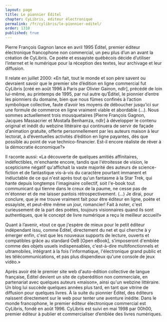 ```yaml
---
layout: page
title: Le pionnier Éditel
chapter: CyLibris, éditeur électronique
permalink: /fr/cylibris/le-pionnier-editel/
order: 1310
published: true
---
```

<p>Pierre François Gagnon lance en avril 1995 Éditel, premier éditeur électronique francophone non commercial, un peu plus d’un an avant la création de CyLibris. Ce poète et essayiste québécois décide d’utiliser l’internet et le numérique pour la réception des textes, leur archivage et leur diffusion.</p>

<p>Il relate en juillet 2000: «En fait, tout le monde et son père savent ou devraient savoir que le premier site d’édition en ligne commercial fut CyLibris [créé en août 1996 à Paris par Olivier Gainon, ndlr], précédé de loin lui-même, au printemps de 1995, par nul autre qu’Éditel, le pionnier d’entre les pionniers du domaine, bien que nous fûmes confinés à l’action symbolique collective, faute d’avoir les moyens de déboucher jusqu’ici sur une formule de commerce en ligne vraiment viable et abordable (...). Nous sommes actuellement trois mousquetaires [Pierre François Gagnon, Jacques Massacrier et Mostafa Benhamza, ndlr] à développer le contenu original et inédit du webzine littéraire qui continuera de servir de façade d’animation gratuite, offerte personnellement par les auteurs maison à leur lectorat, à d’éventuelles activités d’édition en ligne payantes, dès que possible au point de vue technico-financier. Est-il encore réaliste de rêver à la démocratie économique?»</p>

<p>Il raconte aussi: «La découverte de quelques amitiés affinitaires, indéfectibles, m'enchante encore, tandis que l'étroitesse de vision, le scepticisme négatif qu'affichait la vaste majorité des auteurs de science-fiction et de fantastique vis-à-vis du caractère pourtant immanent et inéluctable de ce qui n'est après tout qu'un fantasme à la Star Trek, qui hante depuis longtemps l'imaginaire collectif, soit l'e-book tout communicant qui tienne dans le creux de la paume, ne cesse pas de m'étonner et de me laisser pantois rétrospectivement. (…) Je dirai, pour conclure, que je me trouve vraiment fait pour être éditeur en ligne, poète et essayiste, et peut-être même un jour, romancier! Fait à noter, c'est curieusement de la part des poètes, toujours visionnaires quand ils sont authentiques, que le concept de livre numérique a reçu le meilleur accueil!»</p>

<p>Quant à l’avenir, «tout ce que j'espère de mieux pour le petit éditeur indépendant issu, comme Éditel, directement du net et qui cherche à y émerger enfin, c'est que les nouveaux supports de lecture, ouverts et compatibles grâce au standard OeB [Open eBook], s'imposeront d'emblée comme des objets usuels indispensables, c'est-à-dire multifonctionnels et ultramobiles, intégrant à la fois l'informatique, l'électronique grand public et les télécommunications, et pas plus dispendieux qu'une console de jeux vidéo.»</p>

<p>Après avoir été le premier site web d'auto-édition collective de langue française, Éditel devient un site de cyberédition non commerciale, en partenariat avec quelques auteurs «maison», ainsi qu'un webzine littéraire. Un blog lui succède quelques années plus tard, en tant que vitrine de diffusion pour quelques livres. À la suite du pionnier Éditel, des éditeurs naissent directement sur le web pour tenter une aventure inédite. Dans le monde francophone, le premier éditeur électronique commercial est CyLibris, fondé en août 1996. CyLibris est suivi en mai 1998 par 00h00, premier éditeur à publier et commercialiser d’emblée des livres numériques.</p>
